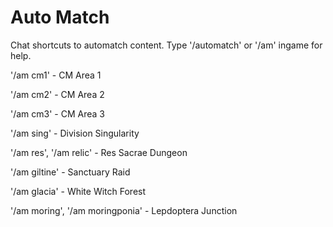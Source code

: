 # Auto Match
Chat shortcuts to automatch content. Type '/automatch' or '/am' ingame for help.

'/am cm1' - CM Area 1

'/am cm2' - CM Area 2

'/am cm3' - CM Area 3

'/am sing' - Division Singularity

'/am res', '/am relic' - Res Sacrae Dungeon

'/am giltine' - Sanctuary Raid

'/am glacia' - White Witch Forest

'/am moring', '/am moringponia' - Lepdoptera Junction

